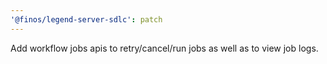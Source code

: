 ```yaml
---
'@finos/legend-server-sdlc': patch
---
```


Add workflow jobs apis to retry/cancel/run jobs as well as to view job logs.
